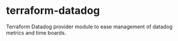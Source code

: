 # terraform-datadog
Terraform Datadog provider module to ease management of datadog metrics and time boards.
